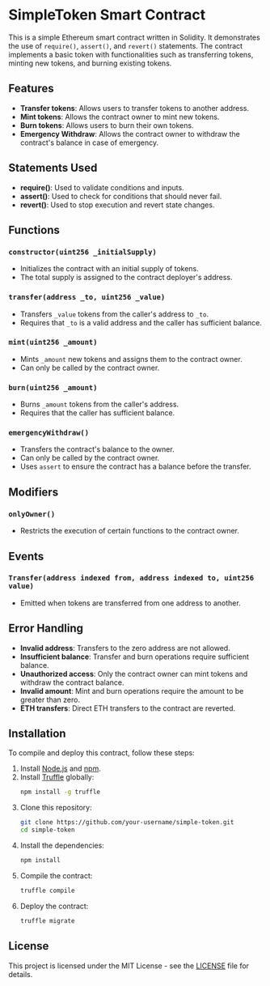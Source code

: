 
# SimpleToken Smart Contract

This is a simple Ethereum smart contract written in Solidity. It demonstrates the use of `require()`, `assert()`, and `revert()` statements. The contract implements a basic token with functionalities such as transferring tokens, minting new tokens, and burning existing tokens.

## Features

- **Transfer tokens**: Allows users to transfer tokens to another address.
- **Mint tokens**: Allows the contract owner to mint new tokens.
- **Burn tokens**: Allows users to burn their own tokens.
- **Emergency Withdraw**: Allows the contract owner to withdraw the contract's balance in case of emergency.

## Statements Used

- **require()**: Used to validate conditions and inputs.
- **assert()**: Used to check for conditions that should never fail.
- **revert()**: Used to stop execution and revert state changes.

## Functions

### `constructor(uint256 _initialSupply)`

- Initializes the contract with an initial supply of tokens.
- The total supply is assigned to the contract deployer's address.

### `transfer(address _to, uint256 _value)`

- Transfers `_value` tokens from the caller's address to `_to`.
- Requires that `_to` is a valid address and the caller has sufficient balance.

### `mint(uint256 _amount)`

- Mints `_amount` new tokens and assigns them to the contract owner.
- Can only be called by the contract owner.

### `burn(uint256 _amount)`

- Burns `_amount` tokens from the caller's address.
- Requires that the caller has sufficient balance.

### `emergencyWithdraw()`

- Transfers the contract's balance to the owner.
- Can only be called by the contract owner.
- Uses `assert` to ensure the contract has a balance before the transfer.

## Modifiers

### `onlyOwner()`

- Restricts the execution of certain functions to the contract owner.

## Events

### `Transfer(address indexed from, address indexed to, uint256 value)`

- Emitted when tokens are transferred from one address to another.

## Error Handling

- **Invalid address**: Transfers to the zero address are not allowed.
- **Insufficient balance**: Transfer and burn operations require sufficient balance.
- **Unauthorized access**: Only the contract owner can mint tokens and withdraw the contract balance.
- **Invalid amount**: Mint and burn operations require the amount to be greater than zero.
- **ETH transfers**: Direct ETH transfers to the contract are reverted.

## Installation

To compile and deploy this contract, follow these steps:

1. Install [Node.js](https://nodejs.org/) and [npm](https://www.npmjs.com/).
2. Install [Truffle](https://www.trufflesuite.com/truffle) globally:
   ```bash
   npm install -g truffle
   ```
3. Clone this repository:
   ```bash
   git clone https://github.com/your-username/simple-token.git
   cd simple-token
   ```
4. Install the dependencies:
   ```bash
   npm install
   ```
5. Compile the contract:
   ```bash
   truffle compile
   ```
6. Deploy the contract:
   ```bash
   truffle migrate
   ```

## License

This project is licensed under the MIT License - see the [LICENSE](LICENSE) file for details.
